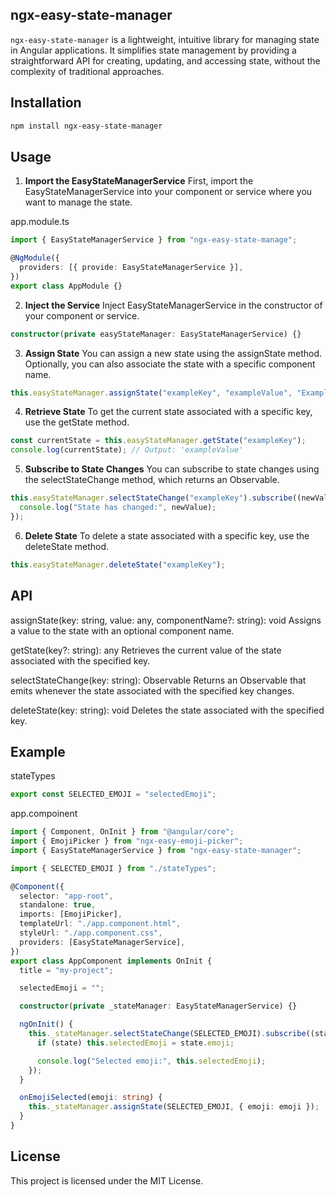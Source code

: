 ## ngx-easy-state-manager

<!-- ![Example Image](https://github.com/PsySanchez/ngx-easy-emoji-picker/blob/master/src/emoji-picker.png) -->

`ngx-easy-state-manager` is a lightweight, intuitive library for managing state in Angular applications. It simplifies state management by providing a straightforward API for creating, updating, and accessing state, without the complexity of traditional approaches.

## Installation

```bash
npm install ngx-easy-state-manager
```

## Usage

1. **Import the EasyStateManagerService**
   First, import the EasyStateManagerService into your component or service where you want to manage the state.

app.module.ts

```typescript
import { EasyStateManagerService } from "ngx-easy-state-manage";

@NgModule({
  providers: [{ provide: EasyStateManagerService }],
})
export class AppModule {}
```

2. **Inject the Service**
   Inject EasyStateManagerService in the constructor of your component or service.

```typescript
constructor(private easyStateManager: EasyStateManagerService) {}
```

3. **Assign State**
   You can assign a new state using the assignState method. Optionally, you can also associate the state with a specific component name.

```typescript
this.easyStateManager.assignState("exampleKey", "exampleValue", "ExampleComponentName");
```

4. **Retrieve State**
   To get the current state associated with a specific key, use the getState method.

```typescript
const currentState = this.easyStateManager.getState("exampleKey");
console.log(currentState); // Output: 'exampleValue'
```

5. **Subscribe to State Changes**
   You can subscribe to state changes using the selectStateChange method, which returns an Observable.

```typescript
this.easyStateManager.selectStateChange("exampleKey").subscribe((newValue) => {
  console.log("State has changed:", newValue);
});
```

6. **Delete State**
   To delete a state associated with a specific key, use the deleteState method.

```typescript
this.easyStateManager.deleteState("exampleKey");
```

## API

assignState(key: string, value: any, componentName?: string): void
Assigns a value to the state with an optional component name.

getState(key?: string): any
Retrieves the current value of the state associated with the specified key.

selectStateChange(key: string): Observable<any>
Returns an Observable that emits whenever the state associated with the specified key changes.

deleteState(key: string): void
Deletes the state associated with the specified key.

## Example

stateTypes

```typescript
export const SELECTED_EMOJI = "selectedEmoji";
```

app.compoinent

```typescript
import { Component, OnInit } from "@angular/core";
import { EmojiPicker } from "ngx-easy-emoji-picker";
import { EasyStateManagerService } from "ngx-easy-state-manager";

import { SELECTED_EMOJI } from "./stateTypes";

@Component({
  selector: "app-root",
  standalone: true,
  imports: [EmojiPicker],
  templateUrl: "./app.component.html",
  styleUrl: "./app.component.css",
  providers: [EasyStateManagerService],
})
export class AppComponent implements OnInit {
  title = "my-project";

  selectedEmoji = "";

  constructor(private _stateManager: EasyStateManagerService) {}

  ngOnInit() {
    this._stateManager.selectStateChange(SELECTED_EMOJI).subscribe((state) => {
      if (state) this.selectedEmoji = state.emoji;

      console.log("Selected emoji:", this.selectedEmoji);
    });
  }

  onEmojiSelected(emoji: string) {
    this._stateManager.assignState(SELECTED_EMOJI, { emoji: emoji });
  }
}
```

## License

This project is licensed under the MIT License.
